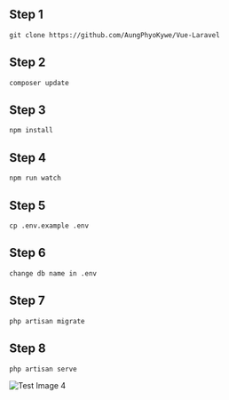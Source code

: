 ## Step 1

``git clone https://github.com/AungPhyoKywe/Vue-Laravel``

## Step 2

``composer update``

## Step 3
``npm install``

## Step 4

``npm run watch ``

## Step 5

``cp .env.example .env``

## Step 6

``change db name in .env``

## Step 7

`` php artisan migrate ``

## Step 8

`` php artisan serve ``

![Test Image 4](https://github.com/tograh/testrepository/3DTest.png)
